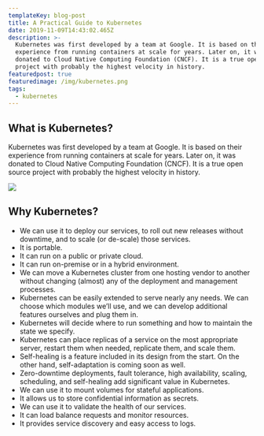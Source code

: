 ```yaml
---
templateKey: blog-post
title: A Practical Guide to Kubernetes
date: 2019-11-09T14:43:02.465Z
description: >-
  Kubernetes was first developed by a team at Google. It is based on their
  experience from running containers at scale for years. Later on, it was
  donated to Cloud Native Computing Foundation (CNCF). It is a true open source
  project with probably the highest velocity in history.
featuredpost: true
featuredimage: /img/kubernetes.png
tags:
  - kubernetes
---
```

## What is Kubernetes?

Kubernetes was first developed by a team at Google. It is based on their experience from running containers at scale for years. Later on, it was donated to Cloud Native Computing Foundation (CNCF). It is a true open source project with probably the highest velocity in history.

![](/img/5275456112689152.svg)

## Why Kubernetes?

* We can use it to deploy our services, to roll out new releases without downtime, and to scale (or de-scale) those services.
* It is portable.
* It can run on a public or private cloud.
* It can run on-premise or in a hybrid environment.
* We can move a Kubernetes cluster from one hosting vendor to another without changing (almost) any of the deployment and management processes.
* Kubernetes can be easily extended to serve nearly any needs. We can choose which modules we’ll use, and we can develop additional features ourselves and plug them in.
* Kubernetes will decide where to run something and how to maintain the state we specify.
* Kubernetes can place replicas of a service on the most appropriate server, restart them when needed, replicate them, and scale them.
* Self-healing is a feature included in its design from the start. On the other hand, self-adaptation is coming soon as well.
* Zero-downtime deployments, fault tolerance, high availability, scaling, scheduling, and self-healing add significant value in Kubernetes.
* We can use it to mount volumes for stateful applications.
* It allows us to store confidential information as secrets.
* We can use it to validate the health of our services.
* It can load balance requests and monitor resources.
* It provides service discovery and easy access to logs.
